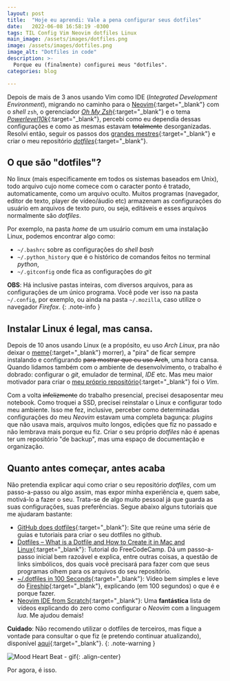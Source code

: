 ```yaml
---
layout: post
title:  "Hoje eu aprendi: Vale a pena configurar seus dotfiles"
date:   2022-06-08 16:58:19 -0300
tags: TIL Config Vim Neovim dotfiles Linux
main_image: /assets/images/dotfiles.png
image: /assets/images/dotfiles.png
image_alt: "Dotfiles in code"
description: >-
  Porque eu (finalmente) configurei meus "dotfiles".
categories: blog

---
```


Depois de mais de 3 anos usando Vim como IDE (*Integrated Development Environment*), migrando no
caminho para o [Neovim](https://neovim.io/){:target="_blank"} com o *shell* `zsh`, o gerenciador
[*Oh My Zsh*](https://github.com/ohmyzsh/ohmyzsh){:target="_blank"} e o tema
[*Powerlevel10k*](https://github.com/romkatv/powerlevel10k){:target="_blank"}, percebi como eu
dependia dessas configurações e como as mesmas estavam ~~totalmente~~ desorganizadas. Resolvi então,
seguir os passos dos [grandes mestres](https://github.com/tpope){:target="_blank"} e criar o meu
repositório [*dotfiles*](https://github.com/callmarx/dotfiles){:target="_blank"}.
<!-- excerpt-end -->

## O que são "dotfiles"?
No linux (mais especificamente em todos os sistemas baseados em Unix), todo arquivo cujo nome
comece com o caracter ponto é tratado, automaticamente, como um arquivo oculto. Muitos programas
(navegador, editor de texto, player de vídeo/áudio etc) armazenam as configurações do usuário em
arquivos de texto puro, ou seja, editáveis e esses arquivos normalmente são *dotfiles*.

Por exemplo, na pasta *home* de um usuário comum em uma instalação Linux, podemos encontrar algo
como:
 - `~/.bashrc` sobre as configurações do *shell bash*
 - `~/.python_history` que é o histórico de comandos feitos no terminal *python*,
 - `~/.gitconfig` onde fica as configurações do *git*

**OBS**: Há inclusive pastas inteiras, com diversos arquivos, para as configurações de um único
programa. Você pode ver isso na pasta `~/.config`, por exemplo, ou ainda na pasta `~/.mozilla`,
caso utilize o navegador *Firefox*.
{: .note-info }

## Instalar Linux é legal, mas cansa.
Depois de 10 anos usando Linux (e a propósito, eu uso *Arch Linux*, pra não deixar o
[meme](https://knowyourmeme.com/memes/btw-i-use-arch){:target="_blank"} morrer), a "pira" de ficar
sempre instalando e configurando ~~para mostrar que eu uso Arch~~, uma hora cansa. Quando lidamos
também com o ambiente de desenvolvimento, o trabalho é dobrado: configurar o *git*, emulador de
terminal, *IDE* etc. Mas meu maior motivador para criar o
[meu próprio repositório](https://github.com/callmarx/dotfiles){:target="_blank"} foi o *Vim*.

Com a volta ~~infelizmente~~ do trabalho presencial, precisei desaposentar meu notebook. Como
troquei a SSD, precisei reinstalar o Linux e configurar todo meu ambiente. Isso me fez, inclusive,
perceber como determinadas configurações do meu *Neovim* estavam uma completa bagunça: *plugins* que
não usava mais, arquivos muito longos, edições que fiz no passado e não lembrava mais porque eu fiz.
Criar o seu próprio *dotfiles* não é apenas ter um repositório "de backup", mas uma espaço de
documentação e organização.

## Quanto antes começar, antes acaba
Não pretendia explicar aqui como criar o seu repositório *dotfiles*, com um passo-a-passo ou algo
assim, mas expor minha experiência e, quem sabe, motivá-lo a fazer o seu. Trata-se de algo muito
pessoal já que guarda as suas configurações, suas preferências. Segue abaixo alguns tutoriais que
me ajudaram bastante:
 - [GitHub does dotfiles](https://dotfiles.github.io/){:target="_blank"}: Site que reúne uma série
de guias e tutoriais para criar o seu dotfiles no github.
 - [Dotfiles – What is a Dotfile and How to Create it in Mac and Linux](https://www.freecodecamp.org/news/dotfiles-what-is-a-dot-file-and-how-to-create-it-in-mac-and-linux/){:target="_blank"}:
Tutorial do FreeCodeCamp. Dá um passo-a-passo inicial bem razoável e explica, entre
outras coisas, a questão de links simbólicos, dos quais você precisará para fazer com que seus
programas olhem para os arquivos do seu repositório.
 - [~/.dotfiles in 100 Seconds](https://youtu.be/r_MpUP6aKiQ){:target="_blank"}: Vídeo bem simples
e leve do [Fireship](https://fireship.io/){:target="_blank"}, explicando (em 100 segundos) o que é
e porque fazer.
 - [Neovim IDE from Scratch](https://www.youtube.com/watch?v=ctH-a-1eUME&list=PLhoH5vyxr6Qq41NFL4GvhFp-WLd5xzIzZ){:target="_blank"}:
Uma **fantástica** lista de vídeos explicando do zero como configurar o *Neovim* com a linguagem
*lua*. Me ajudou demais!

**Cuidado**: Não recomendo utilizar o dotfiles de terceiros, mas fique a vontade para consultar o que
fiz (e pretendo continuar atualizando), disponível
[aqui](https://github.com/callmarx/dotfiles){:target="_blank"}.
{: .note-warning }

![Mood Heart Beat - gif](https://c.tenor.com/F6oK3t9M120AAAAd/mood-heart-beat.gif){: .align-center}

Por agora, é isso.
